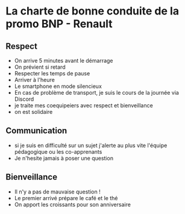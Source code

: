 
# La charte de bonne conduite de la promo BNP - Renault

## Respect

- On arrive 5 minutes avant le démarrage
- On prévient si retard
- Respecter les temps de pause
- Arriver à l'heure
- Le smartphone en mode silencieux
- En cas de problème de transport, je suis le cours de la journée via Discord
- je traite mes coequipeiers avec respect et bienveillance
- on est solidaire


## Communication
- si je suis en difficulté sur un sujet j'alerte au plus vite l'équipe pédagogique ou les co-apprenants
- Je n'hesite jamais à poser une question

## Bienveillance

- Il n'y a pas de mauvaise question !
- Le premier arrivé prépare le café et le thé
- On apport les croissants pour son anniversaire
   
